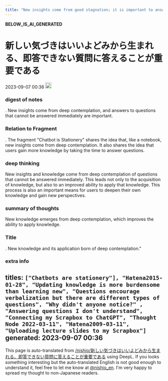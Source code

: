 ```yaml
---
title: "New insights come from good stagnation; it is important to answer questions that cannot be answered immediately"
---
```


__BELOW_IS_AI_GENERATED__
# 新しい気づきはいいよどみから生まれる、即答できない質問に答えることが重要である
 2023-09-07 00:36 <img src='https://scrapbox.io/api/pages/nishio-en/omni/icon' alt='omni.icon' height="19.5"/>
### digest of notes
.
New insights come from deep contemplation, and answers to questions that cannot be answered immediately are important.

### Relation to Fragment
.
The fragment "Chatbot is Stationery" shares the idea that, like a notebook, new insights come from deep contemplation. It also shares the idea that users gain more knowledge by taking the time to answer questions.

### deep thinking
New insights and knowledge come from deep contemplation of questions that cannot be answered immediately. This leads not only to the acquisition of knowledge, but also to an improved ability to apply that knowledge. This process is also an important means for users to deepen their own knowledge and gain new perspectives.

### summary of thoughts
New knowledge emerges from deep contemplation, which improves the ability to apply knowledge.

### Title
.
New knowledge and its application born of deep contemplation."

### extra info
titles: `["Chatbots are stationery"], "Hatena2015-01-28", "Updating knowledge is more burdensome than learning new", "Questions encourage verbalization but there are different types of questions", "Why didn't anyone notice?" , "Answering questions I don't understand", "Connecting my Scrapbox to ChatGPT", "Thought Node 2022-03-11", "Hatena2009-03-11", "Uploading lecture slides to my Scrapbox"]`
generated: 2023-09-07 00:36
---
This page is auto-translated from [/nishio/新しい気づきはいいよどみから生まれる、即答できない質問に答えることが重要である](https://scrapbox.io/nishio/新しい気づきはいいよどみから生まれる、即答できない質問に答えることが重要である) using DeepL. If you looks something interesting but the auto-translated English is not good enough to understand it, feel free to let me know at [@nishio_en](https://twitter.com/nishio_en). I'm very happy to spread my thought to non-Japanese readers.